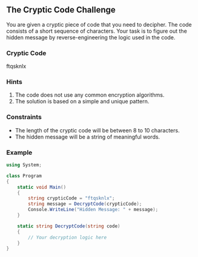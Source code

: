 ## The Cryptic Code Challenge

You are given a cryptic piece of code that you need to decipher. The code consists of a short sequence of characters. Your task is to figure out the hidden message by reverse-engineering the logic used in the code.

### Cryptic Code

ftqsknlx


### Hints

1. The code does not use any common encryption algorithms.
2. The solution is based on a simple and unique pattern.

### Constraints

- The length of the cryptic code will be between 8 to 10 characters.
- The hidden message will be a string of meaningful words.

### Example

```csharp
using System;

class Program
{
    static void Main()
    {
        string crypticCode = "ftqsknlx";
        string message = DecryptCode(crypticCode);
        Console.WriteLine("Hidden Message: " + message);
    }

    static string DecryptCode(string code)
    {
        // Your decryption logic here
    }
}
